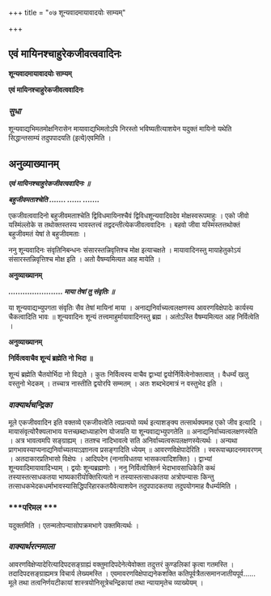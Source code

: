 +++
title = "०७ शून्यवादमायावादयोः साम्यम्"

+++


## एवं मायिनश्चाहुरेकजीवत्ववादिनः

**शून्यवादमायावादयोः साम्यम्**

**एवं मायिनश्चाहुरेकजीवत्ववादिनः**

### ***सुधा***

शून्यवाद्यभिमतमोक्षनिरासेन मायावाद्यभिमतोऽपि निरस्तो भविष्यतीत्याशयेन यदुक्तं मायिनो यथेति सिद्धान्तसाम्यं तदुपपादयति (इत्ये)एवमिति ।

## **अनुव्याख्यानम्**

***एवं मायिनश्चाहुरेकजीवत्ववादिनः ॥***

***बहुजीवमताश्चेति ....... ...... .......***

एकजीवत्ववादिनो बहुजीवमताश्चेति द्विविधमायिनश्चैवं द्विविधशून्यवादिवदेव मोक्षस्वरूपमाहुः । एको जीवो यस्मिंल्लोके स तथोक्तस्तस्य भावस्तत्त्वं तद्वदन्तीत्येकजीवत्ववादिनः । बहवो जीवा यस्मिंस्तत्तथोक्तं बहुजीवमतं येषां ते बहुजीवमताः ।

ननु शून्यवादिनः संवृतिनिबन्धनः संसारस्तन्निवृत्तिश्च मोक्ष इत्याचक्षते । मायावादिनस्तु मायाहेतुकोऽयं संसारस्तन्निवृत्तिश्च मोक्ष इति । अतो वैषम्यमित्यत आह मायेति ।

**अनुव्याख्यानम्**

***....................... माया तेषां तु संवृतिः ॥***

या शून्यवाद्यभ्युपगता संवृतिः सैव तेषां मायिनां माया । अनाद्यनिर्वाच्यत्वलक्षणस्य आवरणविक्षेपादेः कार्यस्य चैकत्वादिति भावः ॥ शून्यवादिनः शून्यं तत्त्वमाहुर्मायावादिनस्तु ब्रह्म । अतोऽस्ति वैषम्यमित्यत आह निर्वित्वेति ।

**अनुव्याख्यानम्**

**निर्वित्ववाचैव शून्यं ब्रह्मेति नो भिदा ॥**

शून्यं ब्रह्मेति चैतयोर्भिदा नो विद्यते । कुतः निर्वित्वस्य वाचैव द्वाभ्यां द्वयोर्निर्वित्वेनोक्तत्वात् । वैधर्म्यं खलु वस्तुनो भेदकम् । तच्चात्र नास्तीति द्वयोरपि सम्मतम् । अतः शब्दभेदमात्रं न वस्तुभेद इति ।

### ***वाक्यार्थचन्द्रिका***

मूले एकजीववादिन इति वक्तव्ये एकजीवत्वेति त्वप्रत्ययो व्यर्थ इत्याशङ्क्य तत्सार्थक्यमाह एको जीव इत्यादि । मायासंवृत्योरैक्यलाभाय यत्तच्छब्दाध्याहारेण योजयति या शून्यवाद्यभ्युपगतेति ॥ अनाद्यनिर्वाच्यत्वलक्षणस्येति । अत्र भावत्वमपि सङ्ग्राह्यम् । ततश्च नादिभावत्वे सति अनिर्वाच्यत्वरूपलक्षणस्येत्यर्थः । अन्यथा प्रागभावस्याप्यनाद्यनिर्वाच्यतयाऽज्ञानत्व प्रसङ्गादिति ध्येयम् ॥ आवरणविक्षेपादेरिति । स्वरूपाच्छादनमावरणम् । अतदाकारप्रतिभासो विक्षेपः । आदिपदेन (नानाविधतया भासकत्वादिशक्तिः) । द्वाभ्यां शून्यवादिमायावादिभ्याम् । द्वयोः शून्यब्रह्मणोः । ननु निर्वित्वोक्तिर्न भेदाभावसाधिकेति कथं तस्यास्तत्साधकतया भाष्यकारीयोक्तिरित्यतो न तस्यास्तत्साधकतया अत्रोपन्यासः किन्तु तत्साधकभेदकधर्माभावस्यासिद्धिपरिहारकतयैवेत्याशयेन तदुपपादकतया तदुपयोगमाह वैधर्म्यमिति ।

### ***परिमल ***

यदुक्तमिति । एतन्मतोपन्यासोपक्रमभागे उक्तमित्यर्थः ।

### ***वाक्यार्थरत्नमाला***

आवरणविक्षेप्यादेरित्यादिपदसङ्ग्राह्यं वक्तुमादिपदेनेत्येवोक्ता तदुत्तरं कुण्डलिकां कृत्वा गतमस्ति । तदादिपदसङ्ग्राह्यमत्र विचार्य लेख्यमस्ति । एवमावरणविक्षेपाद्यनेकशक्ति कतिपूर्वत्रैतत्समानजातीयपूर्व...... मूले तथा तत्वनिर्णयटीकायां शास्त्रयोनिसूत्रेचन्द्रिकायां तथा न्यायामृतेच व्याख्येयम् ।

